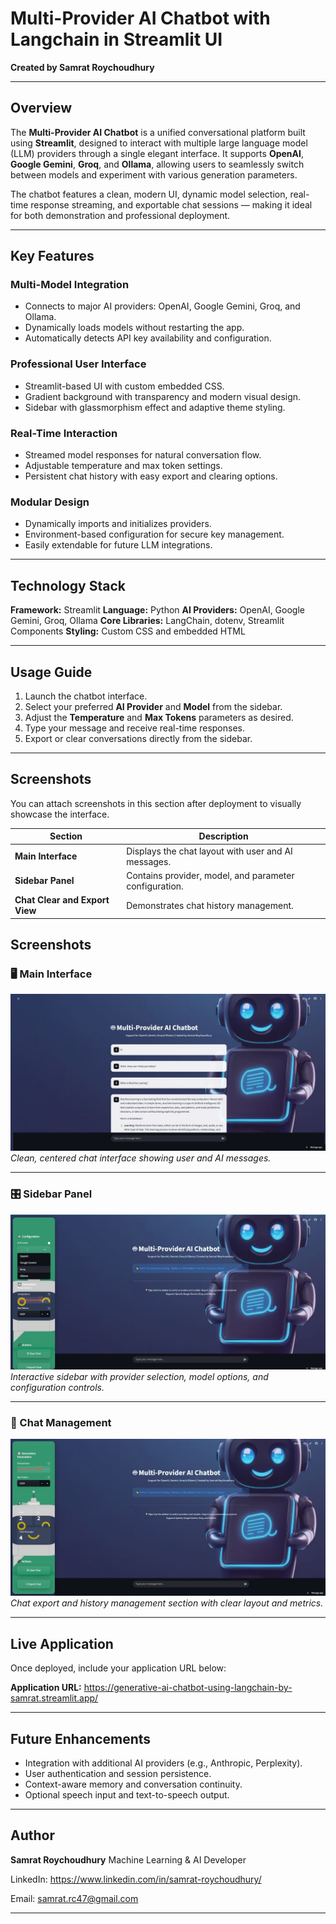 # Multi-Provider AI Chatbot with Langchain in Streamlit UI

**Created by Samrat Roychoudhury**

---

## Overview

The **Multi-Provider AI Chatbot** is a unified conversational platform built using **Streamlit**, designed to interact with multiple large language model (LLM) providers through a single elegant interface.
It supports **OpenAI**, **Google Gemini**, **Groq**, and **Ollama**, allowing users to seamlessly switch between models and experiment with various generation parameters.

The chatbot features a clean, modern UI, dynamic model selection, real-time response streaming, and exportable chat sessions — making it ideal for both demonstration and professional deployment.

---

## Key Features

### Multi-Model Integration

* Connects to major AI providers: OpenAI, Google Gemini, Groq, and Ollama.
* Dynamically loads models without restarting the app.
* Automatically detects API key availability and configuration.

### Professional User Interface

* Streamlit-based UI with custom embedded CSS.
* Gradient background with transparency and modern visual design.
* Sidebar with glassmorphism effect and adaptive theme styling.

### Real-Time Interaction

* Streamed model responses for natural conversation flow.
* Adjustable temperature and max token settings.
* Persistent chat history with easy export and clearing options.

### Modular Design

* Dynamically imports and initializes providers.
* Environment-based configuration for secure key management.
* Easily extendable for future LLM integrations.

---

## Technology Stack

**Framework:** Streamlit
**Language:** Python
**AI Providers:** OpenAI, Google Gemini, Groq, Ollama
**Core Libraries:** LangChain, dotenv, Streamlit Components
**Styling:** Custom CSS and embedded HTML

---

## Usage Guide

1. Launch the chatbot interface.
2. Select your preferred **AI Provider** and **Model** from the sidebar.
3. Adjust the **Temperature** and **Max Tokens** parameters as desired.
4. Type your message and receive real-time responses.
5. Export or clear conversations directly from the sidebar.

---

## Screenshots

You can attach screenshots in this section after deployment to visually showcase the interface.

| Section                        | Description                                            |
| ------------------------------ | ------------------------------------------------------ |
| **Main Interface**             | Displays the chat layout with user and AI messages.    |
| **Sidebar Panel**              | Contains provider, model, and parameter configuration. |
| **Chat Clear and Export View** | Demonstrates chat history management.                  |


## Screenshots  

### 🖥️ Main Interface  
![Main Interface](https://github.com/SAMRAT47/Generative-AI-ChatBot-using-Langchain/blob/main/App%20Screenshot/Capture1.JPG)  
*Clean, centered chat interface showing user and AI messages.*

---

### 🎛️ Sidebar Panel  
![Sidebar Panel](https://github.com/SAMRAT47/Generative-AI-ChatBot-using-Langchain/blob/main/App%20Screenshot/Capture%202.JPG)  
*Interactive sidebar with provider selection, model options, and configuration controls.*

---

### 💬 Chat Management  
![Chat Management](https://github.com/SAMRAT47/Generative-AI-ChatBot-using-Langchain/blob/main/App%20Screenshot/Capture%203.JPG)  
*Chat export and history management section with clear layout and metrics.*



---

## Live Application

Once deployed, include your application URL below:

**Application URL:** https://generative-ai-chatbot-using-langchain-by-samrat.streamlit.app/

---

## Future Enhancements

* Integration with additional AI providers (e.g., Anthropic, Perplexity).
* User authentication and session persistence.
* Context-aware memory and conversation continuity.
* Optional speech input and text-to-speech output.

---

## Author

**Samrat Roychoudhury**
Machine Learning & AI Developer

LinkedIn: https://www.linkedin.com/in/samrat-roychoudhury/

Email: samrat.rc47@gmail.com

---

